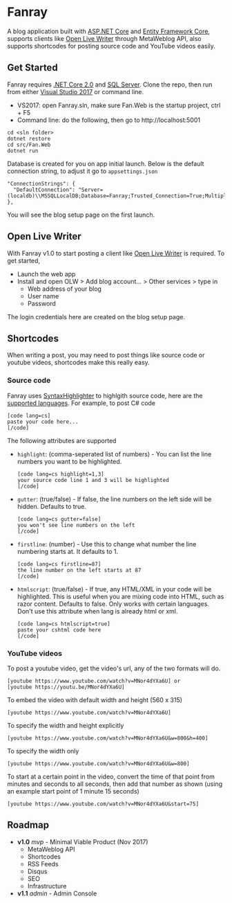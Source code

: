 # Fanray

A blog application built with [ASP.NET Core](https://github.com/aspnet/Home) and [Entity Framework Core](https://github.com/aspnet/EntityFrameworkCore), supports clients like [Open Live Writer](http://openlivewriter.org/) through MetaWeblog API, also supports shortcodes for posting source code and YouTube videos easily.

## Get Started

Fanray requires [.NET Core 2.0](https://www.microsoft.com/net/core/) and [SQL Server](https://www.microsoft.com/en-us/sql-server/sql-server-downloads).  Clone the repo, then run from either [Visual Studio 2017](https://www.visualstudio.com/vs/community/) or command line.

- VS2017: open Fanray.sln, make sure Fan.Web is the startup project, ctrl + F5
- Command line: do the following, then go to http://localhost:5001
 ```
cd <sln folder>
dotnet restore
cd src/Fan.Web
dotnet run
```

Database is created for you on app initial launch. Below is the default connection string, to adjust it go to `appsettings.json`

```
"ConnectionStrings": {
  "DefaultConnection": "Server=(localdb)\\MSSQLLocalDB;Database=Fanray;Trusted_Connection=True;MultipleActiveResultSets=true"
},
```

You will see the blog setup page on the first launch.

## Open Live Writer

With Fanray v1.0 to start posting a client like [Open Live Writer](http://openlivewriter.org/) is required. To get started,

- Launch the web app
- Install and open OLW > Add blog account... > Other services > type in
  - Web address of your blog
  - User name
  - Password

The login credentials here are created on the blog setup page.

## Shortcodes

When writing a post, you may need to post things like source code or youtube videos, shortcodes make this really easy.

### Source code

Fanray uses [SyntaxHighlighter](https://github.com/syntaxhighlighter/syntaxhighlighter) to highlgith source code, here are the [supported languages](http://alexgorbatchev.com/SyntaxHighlighter/manual/brushes/). For example, to post C# code
```
[code lang=cs]
paste your code here...
[/code]
```

The following attributes are supported
- `highlight`: (comma-seperated list of numbers) - You can list the line numbers you want to be highlighted.
  ```
  [code lang=cs highlight=1,3]
  your source code line 1 and 3 will be highlighted
  [/code]
  ```
- `gutter`: (true/false) - If false, the line numbers on the left side will be hidden. Defaults to true.
  ```
  [code lang=cs gutter=false]
  you won't see line numbers on the left
  [/code]
  ```
- `firstline`: (number) - Use this to change what number the line numbering starts at. It defaults to 1.
  ```
  [code lang=cs firstline=87]
  the line number on the left starts at 87
  [/code]
  ```
- `htmlscript`: (true/false) - If true, any HTML/XML in your code will be highlighted. This is useful when you are mixing code into HTML, such as razor content. Defaults to false. Only works with certain languages. Don't use this attribute when lang is already html or xml.
  ```
  [code lang=cs htmlscript=true]
  paste your cshtml code here
  [/code]
  ```

### YouTube videos

To post a youtube video, get the video's url, any of the two formats will do.
```
[youtube https://www.youtube.com/watch?v=MNor4dYXa6U] or 
[youtube https://youtu.be/MNor4dYXa6U]
```

To embed the video with default width and height (560 x 315)
```
[youtube https://www.youtube.com/watch?v=MNor4dYXa6U]
```

To specify the width and height explicitly
```
[youtube https://www.youtube.com/watch?v=MNor4dYXa6U&w=800&h=400]
```

To specify the width only
```
[youtube https://www.youtube.com/watch?v=MNor4dYXa6U&w=800]
```

To start at a certain point in the video, convert the time of that point from minutes and seconds to all seconds, then add that number as shown (using an example start point of 1 minute 15 seconds)
```
[youtube https://www.youtube.com/watch?v=MNor4dYXa6U&start=75]
```

## Roadmap
* **v1.0** _mvp_ - Minimal Viable Product (Nov 2017)
  - MetaWeblog API
  - Shortcodes 
  - RSS Feeds
  - Disqus
  - SEO
  - Infrastructure
* **v1.1** _admin_ - Admin Console